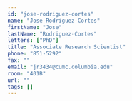 ```yaml
---
id: "jose-rodriguez-cortes"
name: "Jose Rodriguez-Cortes"
firstName: "Jose"
lastName: "Rodriguez-Cortes"
letters: ["PhD"]
title: "Associate Research Scientist"
phone: "851-5292"
fax: ""
email: "jr3434@cumc.columbia.edu"
room: "401B"
url: ""
tags: []
---
```

